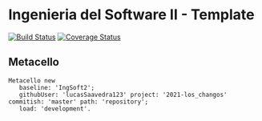 # Ingenieria del Software II - Template

[![Build Status](https://travis-ci.com/lucasSaavedra123/2021-los_changos.svg?branch=master)](https://travis-ci.com/lucasSaavedra123/2021-los_changos)
[![Coverage Status](https://coveralls.io/repos/github/uca-is2/2021-los_changos/badge.svg?branch=master)](https://coveralls.io/github/uca-is2/2021-los_changos?branch=master)

## Metacello

```smalltalk
Metacello new
   baseline: 'IngSoft2';
   githubUser: 'lucasSaavedra123' project: '2021-los_changos' commitish: 'master' path: 'repository';
   load: 'development'.
```
